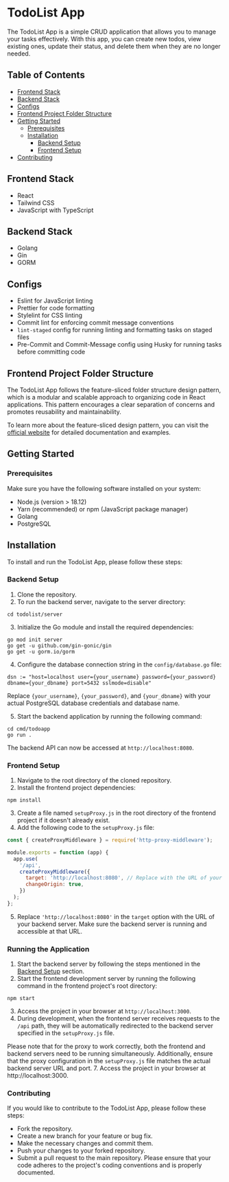 # TodoList App
The TodoList App is a simple CRUD application that allows you to manage your tasks effectively. With this app, you can create new todos, view existing ones, update their status, and delete them when they are no longer needed.


## Table of Contents
- [Frontend Stack](#frontend-stack)
- [Backend Stack](#backend-stack)
- [Configs](#configs)
- [Frontend Project Folder Structure](#frontend-project-folder-structure)
- [Getting Started](#getting-started)
  - [Prerequisites](#prerequisites)
  - [Installation](#installation)
    - [Backend Setup](#backend-setup)
    - [Frontend Setup](#frontend-setup)
- [Contributing](#contributing)

## Frontend Stack
- React
- Tailwind CSS
- JavaScript with TypeScript

## Backend Stack
- Golang
- Gin
- GORM


## Configs
- Eslint for JavaScript linting
- Prettier for code formatting
- Stylelint for CSS linting
- Commit lint for enforcing commit message conventions
- `lint-staged` config for running linting and formatting tasks on staged files
- Pre-Commit and Commit-Message config using Husky for running tasks before committing code

## Frontend Project Folder Structure
The TodoList App follows the feature-sliced folder structure design pattern, which is a modular and scalable approach to organizing code in React applications. This pattern encourages a clear separation of concerns and promotes reusability and maintainability.

To learn more about the feature-sliced design pattern, you can visit the [official website](https://feature-sliced.design/) for detailed documentation and examples.

## Getting Started

### Prerequisites

Make sure you have the following software installed on your system:
- Node.js (version > 18.12)
- Yarn (recommended) or npm (JavaScript package manager)
- Golang
- PostgreSQL 

## Installation

To install and run the TodoList App, please follow these steps:

### Backend Setup

1. Clone the repository.
2. To run the backend server, navigate to the server directory:

```shell
cd todolist/server
```

3. Initialize the Go module and install the required dependencies:

```shell
go mod init server
go get -u github.com/gin-gonic/gin
go get -u gorm.io/gorm
```

4. Configure the database connection string in the `config/database.go` file:

```shell
dsn := "host=localhost user={your_username} password={your_password} dbname={your_dbname} port=5432 sslmode=disable"
```
Replace `{your_username}`, `{your_password}`, and `{your_dbname}` with your actual PostgreSQL database credentials and database name.

5. Start the backend application by running the following command:

```shell
cd cmd/todoapp
go run .
```

The backend API can now be accessed at `http://localhost:8080`.

### Frontend Setup

1. Navigate to the root directory of the cloned repository.
2. Install the frontend project dependencies:

```shell
npm install
```

3. Create a file named `setupProxy.js` in the root directory of the frontend project if it doesn't already exist.
4. Add the following code to the `setupProxy.js` file:

```javascript
const { createProxyMiddleware } = require('http-proxy-middleware');

module.exports = function (app) {
  app.use(
    '/api',
    createProxyMiddleware({
      target: 'http://localhost:8080', // Replace with the URL of your backend server
      changeOrigin: true,
    })
  );
};
```

5. Replace `'http://localhost:8080'` in the `target` option with the URL of your backend server. Make sure the backend server is running and accessible at that URL.

### Running the Application

1. Start the backend server by following the steps mentioned in the [Backend Setup](#backend-setup) section.
2. Start the frontend development server by running the following command in the frontend project's root directory:

```shell
npm start
```

3. Access the project in your browser at `http://localhost:3000`.
4. During development, when the frontend server receives requests to the `/api` path, they will be automatically redirected to the backend server specified in the `setupProxy.js` file.

Please note that for the proxy to work correctly, both the frontend and backend servers need to be running simultaneously. Additionally, ensure that the proxy configuration in the `setupProxy.js` file matches the actual backend server URL and port.
7. Access the project in your browser at http://localhost:3000.


### Contributing
If you would like to contribute to the TodoList App, please follow these steps:

- Fork the repository.
- Create a new branch for your feature or bug fix.
- Make the necessary changes and commit them.
- Push your changes to your forked repository.
- Submit a pull request to the main repository.
Please ensure that your code adheres to the project's coding conventions and is properly documented.
